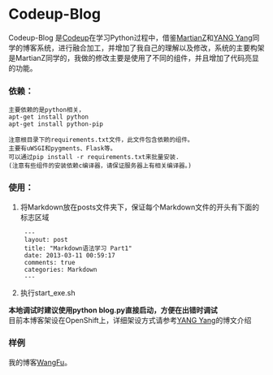 
# Codeup-Blog

Codeup-Blog 是[Codeup][3]在学习Python过程中，借鉴[MartianZ][1]和[YANG Yang][2]同学的博客系统，进行融合加工，并增加了我自己的理解以及修改，系统的主要构架是MartianZ同学的，我做的修改主要是使用了不同的组件，并且增加了代码亮显的功能。

[1]: https://github.com/MartianZ "MartianZ"
[2]: http://yangyang.in "YANG Yang"
[3]: https://github.com/Codeupwf "Codeup"

### 依赖：

	主要依赖的是python相关，
	apt-get install python
	apt-get install python-pip

	注意根目录下的requirements.txt文件，此文件包含依赖的组件。
	主要有uWSGI和pygments、Flask等。
	可以通过pip install -r requirements.txt来批量安装.
	(注意有些组件的安装依赖c编译器，请保证服务器上有相关编译器。)

### 使用：

1. 将Markdown放在posts文件夹下，保证每个Markdown文件的开头有下面的标志区域

		---
		layout: post
		title: "Markdown语法学习 Part1"
		date: 2013-03-11 00:59:17
		comments: true
		categories: Markdown
		---

2. 执行start_exe.sh

**本地调试时建议使用python blog.py直接启动，方便在出错时调试**	
目前本博客架设在OpenShift上，详细架设方式请参考[YANG Yang][4]的博文介绍

[4]: http://yangyang.in/2014/01/25/%E5%9C%A8-openshift-%E5%B9%B3%E5%8F%B0%E4%B8%8A%E8%87%AA%E5%AE%9A%E4%B9%89-python-27-%E8%BF%90%E8%A1%8C%E7%8E%AF%E5%A2%83/ "在 OpenShift 平台上自定义 Python 2.7 运行环境"

### 样例

我的博客[WangFu][5]。

[5]: http://blog.wangfu.info "Wang Fu"
